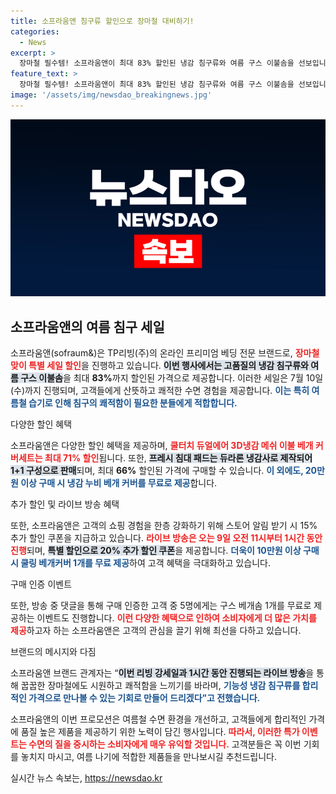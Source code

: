 ```yaml
---
title: 소프라움앤 침구류 할인으로 장마철 대비하기!
categories:
  - News
excerpt: >
  장마철 필수템! 소프라움앤이 최대 83% 할인된 냉감 침구류와 여름 구스 이불솜을 선보입니다. 9일 라이브 방송 중 특별 쿠폰 혜택까지! 클릭해 시원한 여름을 준비하세요!
feature_text: >
  장마철 필수템! 소프라움앤이 최대 83% 할인된 냉감 침구류와 여름 구스 이불솜을 선보입니다. 9일 라이브 방송 중 특별 쿠폰 혜택까지! 클릭해 시원한 여름을 준비하세요!
image: '/assets/img/newsdao_breakingnews.jpg'
---
```


<p><img src="/assets/img/newsdao_breakingnews.jpg" alt="implanttips 속보" /></p>

<h2 data-ke-size="size26">소프라움앤의 여름 침구 세일</h2>

<p data-ke-size="size16"></p> 

<p>소프라움앤(sofraum&amp;)은 TP리빙(주)의 온라인 프리미엄 베딩 전문 브랜드로, <b><span style="color: #ee2323;">장마철 맞이 특별 세일 할인</span></b>을 진행하고 있습니다. <b><span style="background-color: #21538527;">이번 행사에서는 고품질의 냉감 침구류와 여름 구스 이불솜</span></b>을 최대 <b>83%</b>까지 할인된 가격으로 제공합니다. 이러한 세일은 7월 10일(수)까지 진행되며, 고객들에게 산뜻하고 쾌적한 수면 경험을 제공합니다. <b><span style="color: #1a5490;">이는 특히 여름철 습기로 인해 침구의 쾌적함이 필요한 분들에게 적합합니다.</span></b></p>

<p data-ke-size="size16"></p>

<p>다양한 할인 혜택</p>

<p data-ke-size="size16"></p>

<p>소프라움앤은 다양한 할인 혜택을 제공하며, <b><span style="color: #ee2323;">쿨터치 듀얼에어 3D냉감 메쉬 이불 베개 커버세트는 최대 71% 할인</span></b>됩니다. 또한, <b><span style="background-color: #21538527;">프레시 침대 패드는 듀라론 냉감사로 제작되어 1+1 구성으로 판매</span></b>되며, 최대 <b>66%</b> 할인된 가격에 구매할 수 있습니다. <b><span style="color: #1a5490;">이 외에도, 20만원 이상 구매 시 냉감 누비 베개 커버를 무료로 제공</span></b>합니다. </p>

<p data-ke-size="size16"></p>

<p>추가 할인 및 라이브 방송 혜택</p>

<p data-ke-size="size16"></p> 

<p>또한, 소프라움앤은 고객의 쇼핑 경험을 한층 강화하기 위해 스토어 알림 받기 시 15% 추가 할인 쿠폰을 지급하고 있습니다. <b><span style="color: #ee2323;">라이브 방송은 오는 9일 오전 11시부터 1시간 동안 진행</span></b>되며, <b><span style="background-color: #21538527;">특별 할인으로 20% 추가 할인 쿠폰</span></b>을 제공합니다. <b><span style="color: #1a5490;">더욱이 10만원 이상 구매 시 쿨링 베개커버 1개를 무료 제공</span></b>하여 고객 혜택을 극대화하고 있습니다.</p>

<p data-ke-size="size16"></p>

<p>구매 인증 이벤트</p>

<p data-ke-size="size16"></p> 

<p>또한, 방송 중 댓글을 통해 구매 인증한 고객 중 5명에게는 구스 베개솜 1개를 무료로 제공하는 이벤트도 진행합니다. <b><span style="color: #ee2323;">이런 다양한 혜택으로 인하여 소비자에게 더 많은 가치를 제공</span></b>하고자 하는 소프라움앤은 고객의 관심을 끌기 위해 최선을 다하고 있습니다.</p>

<p data-ke-size="size16"></p>

<p>브랜드의 메시지와 다짐</p>

<p data-ke-size="size16"></p> 

<p>소프라움앤 브랜드 관계자는 “<b><span style="background-color: #21538527;">이번 리빙 강세일과 1시간 동안 진행되는 라이브 방송</span></b>을 통해 꿉꿉한 장마철에도 시원하고 쾌적함을 느끼기를 바라며, <b><span style="color: #1a5490;">기능성 냉감 침구류를 합리적인 가격으로 만나볼 수 있는 기회로 만들어 드리겠다”고 전했습니다.</b></p>

<p data-ke-size="size16"></p>

<p>소프라움앤의 이번 프로모션은 여름철 수면 환경을 개선하고, 고객들에게 합리적인 가격에 품질 높은 제품을 제공하기 위한 노력이 담긴 행사입니다. <b><span style="color: #ee2323;">따라서, 이러한 특가 이벤트는 수면의 질을 중시하는 소비자에게 매우 유익할 것입니다.</span></b> 고객분들은 꼭 이번 기회를 놓치지 마시고, 여름 나기에 적합한 제품들을 만나보시길 추천드립니다.</p>

<p data-ke-size="size16"></p>
실시간 뉴스 속보는, <a href="https://newsdao.kr" rel="dofollow">https://newsdao.kr</a>


